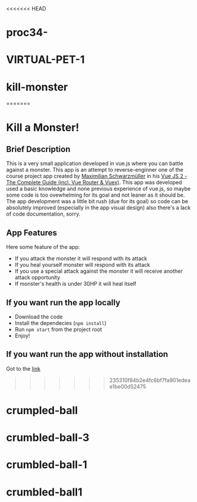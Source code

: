 <<<<<<< HEAD
# proc34-
# VIRTUAL-PET-1
# kill-monster
=======
# Kill a Monster!

## Brief Description

This is a very small application developed in vue.js where you can battle against a monster. This app is an attempt to reverse-enginner one of the course project app created by [Maximilian Schwarzmüller](https://github.com/mschwarzmueller) in his [Vue JS 2 - The Complete Guide (incl. Vue Router & Vuex)](https://www.udemy.com/vuejs-2-the-complete-guide/). This app was developed used a basic knowledge and none previous experience of vue.js, so maybe some code is too ovewhelming for its goal and not leaner as it should be. The app development was a little bit rush (due for its goal) so code can be absolutely improved (especially in the app visual design) also there's a lack of code documentation, sorry.

## App Features

Here some feature of the app:

- If you attack the monster it will respond with its attack
- If you heal yourself monster will respond with its attack
- If you use a special attack against the monster it will receive another attack opportunity
- If monster's health is under 30HP it will heal itself

## If you want run the app locally

- Download the code
- Install the dependecies (`npm install`)
- Run `npm start` from the project root
- Enjoy!

## If you want run the app without installation

Got to the [link](http://stereotyped-measure.surge.sh/)
>>>>>>> 235310f84b2e4fc6bf7fa901edeae1be00d52475
# crumpled-ball
# crumbled-ball-3
# crumbled-ball-1
# crumbled-ball1
